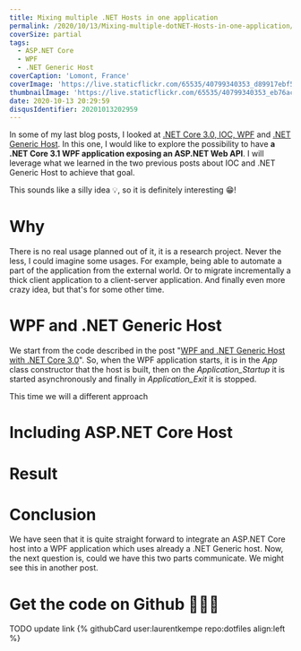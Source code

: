 ```yaml
---
title: Mixing multiple .NET Hosts in one application
permalink: /2020/10/13/Mixing-multiple-dotNET-Hosts-in-one-application/
coverSize: partial
tags:
  - ASP.NET Core
  - WPF
  - .NET Generic Host
coverCaption: 'Lomont, France'
coverImage: 'https://live.staticflickr.com/65535/40799340353_d89917ebf5_h.jpg'
thumbnailImage: 'https://live.staticflickr.com/65535/40799340353_eb76ac9065_q.jpg'
date: 2020-10-13 20:29:59
disqusIdentifier: 20201013202959
---
```

In some of my last blog posts, I looked at [.NET Core 3.0, IOC, WPF](https://laurentkempe.com/2019/04/18/WPF-and-IOC-on-NET-Core-3-0/) and [.NET Generic Host](https://laurentkempe.com/2019/09/03/WPF-and-dotnet-Generic-Host-with-dotnet-Core-3-0/). In this one, I would like to explore the possibility to have **a .NET Core 3.1 WPF application exposing an ASP.NET Web API**. I will leverage what we learned in the two previous posts about IOC and .NET Generic Host to achieve that goal.

This sounds like a silly idea 💡, so it is definitely interesting 😁!
<!-- more -->

# Why

There is no real usage planned out of it, it is a research project. Never the less, I could imagine some usages. For example, being able to automate a part of the application from the external world. Or to migrate incrementally a thick client application to a client-server application. And finally even more crazy idea, but that's for some other time.

# WPF and .NET Generic Host

We start from the code described in the post "[WPF and .NET Generic Host with .NET Core 3.0](https://laurentkempe.com/2019/09/03/WPF-and-dotnet-Generic-Host-with-dotnet-Core-3-0/)". So, when the WPF application starts, it is in the *App* class constructor that the host is built, then on the *Application_Startup* it is started asynchronously and finally in *Application_Exit* it is stopped.

This time we will a different approach

# Including ASP.NET Core Host

# Result

# Conclusion

We have seen that it is quite straight forward to integrate an ASP.NET Core host into a WPF application which uses already a .NET Generic host. Now, the next question is, could we have this two parts communicate. We might see this in another post.

# Get the code on Github 👩🏼‍💻

TODO update link
{% githubCard user:laurentkempe repo:dotfiles align:left %}
